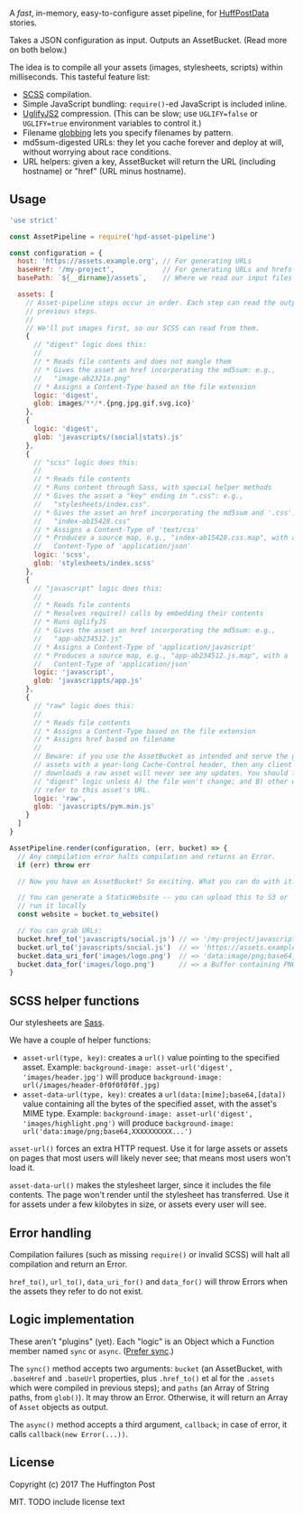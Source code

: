 A _fast_, in-memory, easy-to-configure asset pipeline, for
[HuffPostData](https://data.huffingtonpost.com) stories.

Takes a JSON configuration as input. Outputs an AssetBucket. (Read more on both
below.)

The idea is to compile all your assets (images, stylesheets, scripts) within
milliseconds. This tasteful feature list:

* [SCSS](http://sass-lang.com/documentation/file.SASS_REFERENCE.html)
  compilation.
* Simple JavaScript bundling: `require()`-ed JavaScript is included inline.
* [UglifyJS2](https://github.com/mishoo/UglifyJS2) compression. (This can be
  slow; use `UGLIFY=false` or `UGLIFY=true` environment variables to control
  it.)
* Filename [globbing](https://github.com/isaacs/node-glob) lets you specify
  filenames by pattern.
* md5sum-digested URLs: they let you cache forever and deploy at will, without
  worrying about race conditions.
* URL helpers: given a key, AssetBucket will return the URL (including hostname)
  or "href" (URL minus hostname).

Usage
-----

```javascript
'use strict'

const AssetPipeline = require('hpd-asset-pipeline')

const configuration = {
  host: 'https://assets.example.org', // For generating URLs
  baseHref: '/my-project',            // For generating URLs and hrefs
  basePath: `${__dirname}/assets`,    // Where we read our input files (may be ".")

  assets: [
    // Asset-pipeline steps occur in order. Each step can read the output of all
    // previous steps.
    //
    // We'll put images first, so our SCSS can read from them.
    {
      // "digest" logic does this:
      //
      // * Reads file contents and does not mangle them
      // * Gives the asset an href incorporating the md5sum: e.g.,
      //   "image-ab2321a.png"
      // * Assigns a Content-Type based on the file extension
      logic: 'digest',
      glob: images/**/*.{png,jpg,gif,svg,ico}'
    },
    {
      logic: 'digest',
      glob: 'javascripts/(social|stats).js'
    },
    {
      // "scss" logic does this:
      //
      // * Reads file contents
      // * Runs content through Sass, with special helper methods
      // * Gives the asset a "key" ending in ".css": e.g.,
      //   "stylesheets/index.css".
      // * Gives the asset an href incorporating the md5sum and '.css': e.g.,
      //   "index-ab15428.css"
      // * Assigns a Content-Type of 'text/css'
      // * Produces a source map, e.g., "index-ab15428.css.map", with a
      //   Content-Type of 'application/json'
      logic: 'scss',
      glob: 'stylesheets/index.scss'
    },
    {
      // "javascript" logic does this:
      //
      // * Reads file contents
      // * Resolves require() calls by embedding their contents
      // * Runs UglifyJS
      // * Gives the asset an href incorporating the md5sum: e.g.,
      //   "app-ab234512.js"
      // * Assigns a Content-Type of 'application/javascript'
      // * Produces a source map, e.g., "app-ab234512.js.map", with a
      //   Content-Type of 'application/json'
      logic: 'javascript',
      glob: 'javascrippts/app.js'
    },
    {
      // "raw" logic does this:
      //
      // * Reads file contents
      // * Assigns a Content-Type based on the file extension
      // * Assigns href based on filename
      //
      // Beware: if you use the AssetBucket as intended and serve the generated
      // assets with a year-long Cache-Control header, then any client that
      // downloads a raw asset will never see any updates. You should favor
      // "digest" logic unless A) the file won't change; and B) other websites
      // refer to this asset's URL.
      logic: 'raw',
      glob: 'javascripts/pym.min.js'
    }
  ]
}

AssetPipeline.render(configuration, (err, bucket) => {
  // Any compilation error halts compilation and returns an Error.
  if (err) throw err

  // Now you have an AssetBucket! So exciting. What you can do with it:

  // You can generate a StaticWebsite -- you can upload this to S3 or
  // run it locally
  const website = bucket.to_website()

  // You can grab URLs:
  bucket.href_to('javascripts/social.js') // => '/my-project/javascripts/social-ab12341.js'
  bucket.url_to('javascripts/social.js')  // => 'https://assets.example.org/my-project/javascripts/social-ab12341.js'
  bucket.data_uri_for('images/logo.png')  // => 'data:image/png;base64,....'
  bucket.data_for('images/logo.png')      // => a Buffer containing PNG data
}
```

SCSS helper functions
---------------------

Our stylesheets are [Sass](http://sass-lang.com/documentation/file.SASS_REFERENCE.html).

We have a couple of helper functions:

* `asset-url(type, key)`: creates a `url()` value pointing to the specified
  asset. Example: `background-image: asset-url('digest', 'images/header.jpg')`
  will produce `background-image: url(/images/header-0f0f0f0f0f.jpg)`
* `asset-data-url(type, key)`: creates a `url(data:[mime];base64,[data])` value
  containing all the bytes of the specified asset, with the asset's MIME type.
  Example: `background-image: asset-url('digest', 'images/highlight.png')`
  will produce `background-image: url('data:image/png;base64,XXXXXXXXXX...')`

`asset-url()` forces an extra HTTP request. Use it for large assets or assets
on pages that most users will likely never see; that means most users won't load
it.

`asset-data-url()` makes the stylesheet larger, since it includes the file
contents. The page won't render until the stylesheet has transferred. Use it for
assets under a few kilobytes in size, or assets every user will see.

Error handling
--------------

Compilation failures (such as missing `require()` or invalid SCSS) will halt
all compilation and return an Error.

`href_to()`, `url_to()`, `data_uri_for()` and `data_for()` will throw Errors
when the assets they refer to do not exist.

Logic implementation
--------------------

These aren't "plugins" (yet). Each "logic" is an Object which a Function member
named `sync` or `async`. ([Prefer sync](https://medium.com/@adamhooper/node-synchronous-code-runs-faster-than-asynchronous-code-b0553d5cf54e).)

The `sync()` method accepts two arguments: `bucket` (an AssetBucket, with
`.baseHref` and `.baseUrl` properties, plus `.href_to()` et al for the
`.assets` which were compiled in previous steps); and `paths` (an Array of
String paths, from `glob()`). It may throw an Error. Otherwise, it will return
an Array of `Asset` objects as output.

The `async()` method accepts a third argument, `callback`; in case of error,
it calls `callback(new Error(...))`.

License
-------

Copyright (c) 2017 The Huffington Post

MIT. TODO include license text
